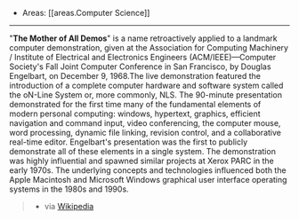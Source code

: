
- Areas: [[areas.Computer Science]]

---

"**The Mother of All Demos**" is a name retroactively applied to a landmark computer demonstration, given at the Association for Computing Machinery / Institute of Electrical and Electronics Engineers (ACM/IEEE)—Computer Society's Fall Joint Computer Conference in San Francisco, by Douglas Engelbart, on December 9, 1968.The live demonstration featured the introduction of a complete computer hardware and software system called the oN-Line System or, more commonly, NLS. The 90-minute presentation demonstrated for the first time many of the fundamental elements of modern personal computing: windows, hypertext, graphics, efficient navigation and command input, video conferencing, the computer mouse, word processing, dynamic file linking, revision control, and a collaborative real-time editor. Engelbart's presentation was the first to publicly demonstrate all of these elements in a single system. The demonstration was highly influential and spawned similar projects at Xerox PARC in the early 1970s. The underlying concepts and technologies influenced both the Apple Macintosh and Microsoft Windows graphical user interface operating systems in the 1980s and 1990s.

> - via [Wikipedia](https://en.wikipedia.org/wiki/The%20Mother%20of%20All%20Demos)
